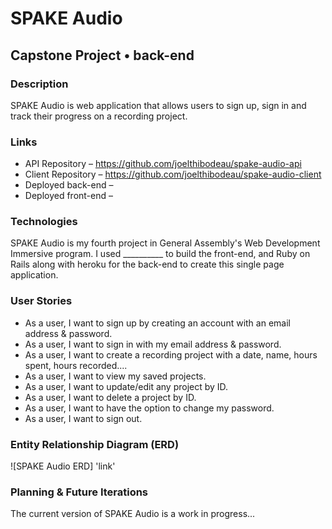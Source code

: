 # SPAKE Audio #

## Capstone Project • back-end ##

### Description ###

SPAKE Audio is web application that allows users to sign up, sign in and track
their progress on a recording project.

### Links ###

* API Repository – https://github.com/joelthibodeau/spake-audio-api
* Client Repository – https://github.com/joelthibodeau/spake-audio-client
* Deployed back-end –
* Deployed front-end –

### Technologies ###

SPAKE Audio is my fourth project in General Assembly's Web Development Immersive program.
I used __________ to build the front-end, and
Ruby on Rails along with heroku for the back-end to create this single page application.

### User Stories ###

* As a user, I want to sign up by creating an account with an email address & password.
* As a user, I want to sign in with my email address & password.
* As a user, I want to create a recording project with a date, name, hours spent, hours recorded....
* As a user, I want to view my saved projects.
* As a user, I want to update/edit any project by ID.
* As a user, I want to delete a project by ID.
* As a user, I want to have the option to change my password.
* As a user, I want to sign out.

### Entity Relationship Diagram (ERD) ###

![SPAKE Audio ERD] 'link'

### Planning & Future Iterations ###

The current version of SPAKE Audio is a work in progress...

